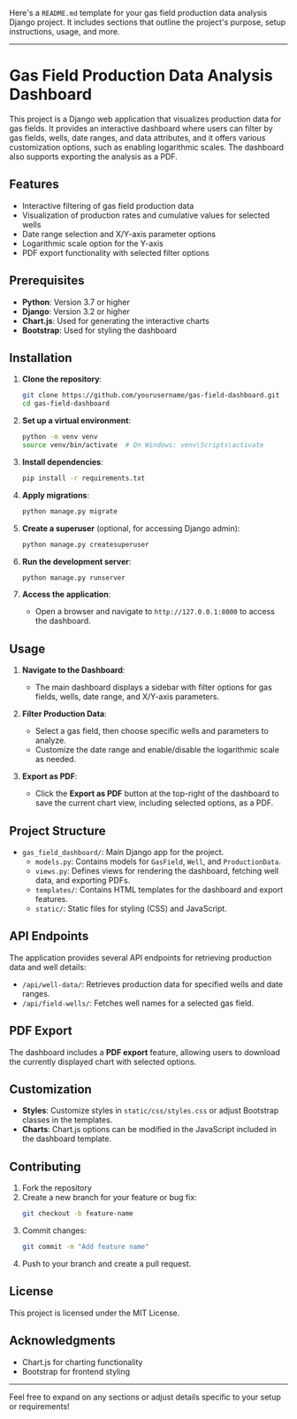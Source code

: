 Here's a `README.md` template for your gas field production data analysis Django project. It includes sections that outline the project's purpose, setup instructions, usage, and more.

---

# Gas Field Production Data Analysis Dashboard

This project is a Django web application that visualizes production data for gas fields. It provides an interactive dashboard where users can filter by gas fields, wells, date ranges, and data attributes, and it offers various customization options, such as enabling logarithmic scales. The dashboard also supports exporting the analysis as a PDF.

## Features

- Interactive filtering of gas field production data
- Visualization of production rates and cumulative values for selected wells
- Date range selection and X/Y-axis parameter options
- Logarithmic scale option for the Y-axis
- PDF export functionality with selected filter options

## Prerequisites

- **Python**: Version 3.7 or higher
- **Django**: Version 3.2 or higher
- **Chart.js**: Used for generating the interactive charts
- **Bootstrap**: Used for styling the dashboard

## Installation

1. **Clone the repository**:

    ```bash
    git clone https://github.com/yourusername/gas-field-dashboard.git
    cd gas-field-dashboard
    ```

2. **Set up a virtual environment**:

    ```bash
    python -m venv venv
    source venv/bin/activate  # On Windows: venv\Scripts\activate
    ```

3. **Install dependencies**:

    ```bash
    pip install -r requirements.txt
    ```

4. **Apply migrations**:

    ```bash
    python manage.py migrate
    ```

5. **Create a superuser** (optional, for accessing Django admin):

    ```bash
    python manage.py createsuperuser
    ```

6. **Run the development server**:

    ```bash
    python manage.py runserver
    ```

7. **Access the application**:
   - Open a browser and navigate to `http://127.0.0.1:8000` to access the dashboard.

## Usage

1. **Navigate to the Dashboard**:
   - The main dashboard displays a sidebar with filter options for gas fields, wells, date range, and X/Y-axis parameters.

2. **Filter Production Data**:
   - Select a gas field, then choose specific wells and parameters to analyze.
   - Customize the date range and enable/disable the logarithmic scale as needed.

3. **Export as PDF**:
   - Click the **Export as PDF** button at the top-right of the dashboard to save the current chart view, including selected options, as a PDF.

## Project Structure

- `gas_field_dashboard/`: Main Django app for the project.
  - `models.py`: Contains models for `GasField`, `Well`, and `ProductionData`.
  - `views.py`: Defines views for rendering the dashboard, fetching well data, and exporting PDFs.
  - `templates/`: Contains HTML templates for the dashboard and export features.
  - `static/`: Static files for styling (CSS) and JavaScript.

## API Endpoints

The application provides several API endpoints for retrieving production data and well details:

- `/api/well-data/`: Retrieves production data for specified wells and date ranges.
- `/api/field-wells/`: Fetches well names for a selected gas field.

## PDF Export

The dashboard includes a **PDF export** feature, allowing users to download the currently displayed chart with selected options.

## Customization

- **Styles**: Customize styles in `static/css/styles.css` or adjust Bootstrap classes in the templates.
- **Charts**: Chart.js options can be modified in the JavaScript included in the dashboard template.

## Contributing

1. Fork the repository
2. Create a new branch for your feature or bug fix:
   ```bash
   git checkout -b feature-name
   ```
3. Commit changes:
   ```bash
   git commit -m "Add feature name"
   ```
4. Push to your branch and create a pull request.

## License

This project is licensed under the MIT License.

## Acknowledgments

- Chart.js for charting functionality
- Bootstrap for frontend styling

---

Feel free to expand on any sections or adjust details specific to your setup or requirements!